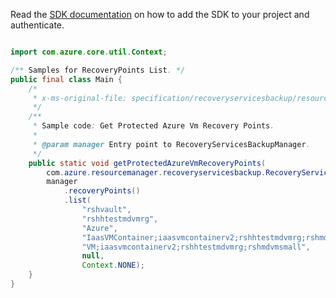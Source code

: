 Read the [SDK documentation](https://github.com/Azure/azure-sdk-for-java/blob/azure-resourcemanager-recoveryservicesbackup_1.0.0-beta.2/sdk/recoveryservicesbackup/azure-resourcemanager-recoveryservicesbackup/README.md) on how to add the SDK to your project and authenticate.

```java

import com.azure.core.util.Context;

/** Samples for RecoveryPoints List. */
public final class Main {
    /*
     * x-ms-original-file: specification/recoveryservicesbackup/resource-manager/Microsoft.RecoveryServices/stable/2021-07-01/examples/AzureIaasVm/RecoveryPoints_List.json
     */
    /**
     * Sample code: Get Protected Azure Vm Recovery Points.
     *
     * @param manager Entry point to RecoveryServicesBackupManager.
     */
    public static void getProtectedAzureVmRecoveryPoints(
        com.azure.resourcemanager.recoveryservicesbackup.RecoveryServicesBackupManager manager) {
        manager
            .recoveryPoints()
            .list(
                "rshvault",
                "rshhtestmdvmrg",
                "Azure",
                "IaasVMContainer;iaasvmcontainerv2;rshhtestmdvmrg;rshmdvmsmall",
                "VM;iaasvmcontainerv2;rshhtestmdvmrg;rshmdvmsmall",
                null,
                Context.NONE);
    }
}
```
